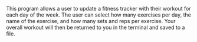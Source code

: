 This program allows a user to update a fitness tracker with their workout for each day of the week. The user can select how many exercises per day, the name of the exercise, and how many sets and reps per exercise. Your overall workout will then be returned to you in the terminal and saved to a file. 
